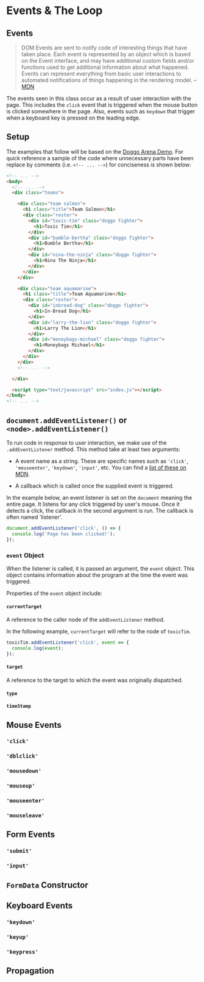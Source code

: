 # Events & The Loop

## Events

> DOM Events are sent to notify code of interesting things that have taken 
> place. Each event is represented by an object which is based on the Event 
> interface, and may have additional custom fields and/or functions used to get 
> additional information about what happened. Events can represent everything 
> from basic user interactions to automated notifications of things happening in 
> the rendering model.
> – [MDN](https://developer.mozilla.org/en-US/docs/Web/Events)

The events seen in this class occur as a result of user interaction with the 
page. This includes the `click` event that is triggered when the mouse button is 
clicked somewhere in the page. Also, events such as `keydown` that trigger when 
a keyboard key is pressed on the leading edge.

## Setup

The examples that follow will be based on the [Doggo Arena Demo](https://github.com/CodeCoreYVR/doggoArena_base_project.git).
For quick reference a sample of the code where unnecessary parts have been 
replace by comments (i.e. `<!-- ... -->`) for conciseness is shown below:

```html
<!-- ... -->
<body>
  <!-- ... -->
  <div class="teams">

    <div class="team salmon">
      <h1 class="title">Team Salmon</h1>
      <div class="roster">
        <div id="toxic-tim" class="doggo fighter">
          <h1>Toxic Tim</h1>
        </div>
        <div id="bumble-bertha" class="doggo fighter">
          <h1>Bumble Bertha</h1>
        </div>
        <div id="nina-the-ninja" class="doggo fighter">
          <h1>Nina The Ninja</h1>
        </div>
      </div>
    </div>

    <div class="team aquamarine">
      <h1 class="title">Team Aquamarine</h1>
      <div class="roster">
        <div id="inbread-dog" class="doggo fighter">
          <h1>In-Bread Dog</h1>
        </div>
        <div id="larry-the-lion" class="doggo fighter">
          <h1>Larry The Lion</h1>
        </div>
        <div id="moneybags-michael" class="doggo fighter">
          <h1>Moneybags Michael</h1>
        </div>
      </div>
    </div>
    <!-- ... -->

  </div>

  <script type="text/javascript" src="index.js"></script>
</body>
<!-- ... -->
```

## `document.addEventListener()` or `<node>.addEventListener()`

To run code in response to user interaction, we make use of the 
`.addEventListener` method. This method take at least two arguments:

- A event name as a string. These are specific names such as `'click'`, 
  `'mouseenter'`, `'keydown'`, `'input'`, etc. You can find a [list of these on 
  MDN](https://developer.mozilla.org/en-US/docs/Web/Events).

- A callback which is called once the supplied event is triggered.

In the example below, an event listener is set on the `document` meaning the 
entire page. It listens for any click triggered by user's mouse. Once it 
detects a click, the callback in the second argument is run. The callback is 
often named 'listener'.

```js
document.addEventListener('click', () => {
  console.log('Page has been clicked!');
});
```

### `event` Object

When the listener is called, it is passed an argument, the `event` object. This 
object contains information about the program at the time the event was 
triggered.

Properties of the `event` object include:

#### `currentTarget`

A reference to the caller node of the `addEventListener` method.

In the following example, `currentTarget` will refer to the node of `toxicTim`.

```js
toxicTim.addEventListener('click', event => {
  console.log(event);
});
```

#### `target`

A reference to the target to which the event was originally dispatched.


#### `type`

#### `timeStamp`


## Mouse Events

### `'click'`

### `'dblclick'`

### `'mousedown'`

### `'mouseup'`

### `'mouseenter'`

### `'mouseleave'`

## Form Events

### `'submit'`

### `'input'`

## `FormData` Constructor

## Keyboard Events

### `'keydown'`

### `'keyup'`

### `'keypress'`

## Propagation